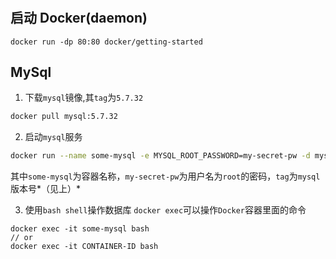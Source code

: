 #

## 启动 Docker(daemon)

```
docker run -dp 80:80 docker/getting-started
```

## MySql

1. 下载`mysql`镜像,其`tag`为`5.7.32`

```bash
docker pull mysql:5.7.32
```

2. 启动`mysql`服务

```bash
docker run --name some-mysql -e MYSQL_ROOT_PASSWORD=my-secret-pw -d mysql:tag
```

其中`some-mysql`为容器名称，`my-secret-pw`为用户名为`root`的密码，`tag`为`mysql`版本号*（见上）*

3. 使用`bash shell`操作数据库
   `docker exec`可以操作`Docker`容器里面的命令

```
docker exec -it some-mysql bash
// or
docker exec -it CONTAINER-ID bash
```
